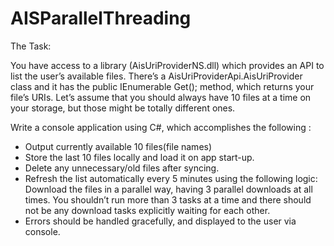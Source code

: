 # AISParallelThreading
The Task:
 
You have access to a library (AisUriProviderNS.dll) which provides an API to list the user’s available files. There’s a AisUriProviderApi.AisUriProvider class and it has the public IEnumerable<Uri> Get(); method, which returns your file’s URIs. Let’s assume that you should always have 10 files at a time on your storage, but those might be totally different ones.
 
Write a console application using C#, which accomplishes the following :

- Output currently available 10 files(file names)
- Store the last 10 files locally and load it on app start-up.
- Delete any unnecessary/old files after syncing.
- Refresh the list automatically every 5 minutes using the following logic: Download the files in a parallel way, having 3 parallel downloads at all times. You shouldn’t run more than 3 tasks at a time and there should not be any download tasks explicitly waiting for each other.
- Errors should be handled gracefully, and displayed to the user via console.
 
